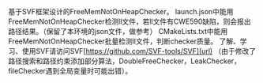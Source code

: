 基于SVF框架设计的FreeMemNotOnHeapChecker。
launch.json中能用FreeMemNotOnHeapChecker检测ll文件，若ll文件有CWE590缺陷，则会报出路径结果。（保留了本环境的json文件，做参考）
CMakeLists.txt中能用FreeMemNotOnHeapChecker批量检测ll文件，判断checker质量。
了解、学习、使用SVF请访问SVF[https://github.com/SVF-tools/SVF](url)
（由于修改了路径搜索和路径约束添加部分算法，DoubleFreeChecker，LeakChecker，fileChecker遇到全局变量时可能出错）。
